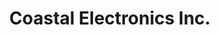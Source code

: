 ---
title: "Coastal Electronics Inc."
url: /wiscasset/coastal-electronics-inc/
shop: electronics
---